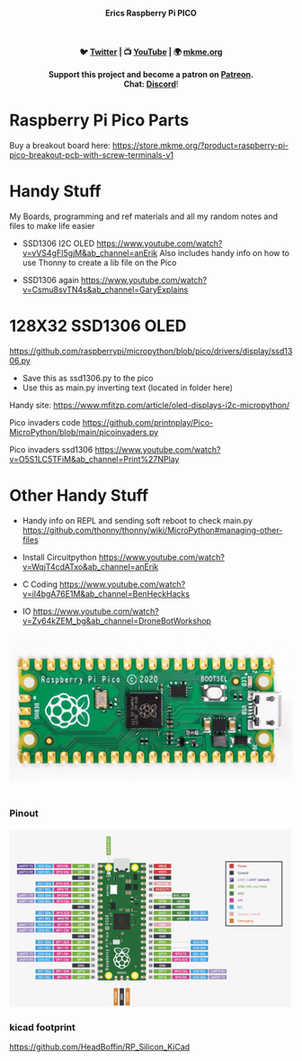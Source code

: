 
<p align="center">
<b>Erics Raspberry Pi PICO<br>
<br><br>
<br>🐦 <a href="https://twitter.com/mkmeorg">Twitter</a>
| 📺 <a href="https://www.youtube.com/mkmeorg">YouTube</a>
| 🌍 <a href="http://www.mkme.org">mkme.org</a><br>
<br>
Support this project and become a patron on <a href="https://www.patreon.com/EricWilliam">Patreon</a>.<br>
Chat: <a href="https://discord.gg/j9S4Fgv">Discord</a></b>!
</p>

# Raspberry Pi Pico Parts

Buy a breakout board here: https://store.mkme.org/?product=raspberry-pi-pico-breakout-pcb-with-screw-terminals-v1

# Handy Stuff 

My Boards, programming and ref materials and all my random notes and files to make life easier

- SSD1306 I2C OLED https://www.youtube.com/watch?v=vVS4gFI5gjM&ab_channel=anErik  Also includes handy info on how to use Thonny to create a lib file on the Pico

- SSD1306 again https://www.youtube.com/watch?v=Csmu8svTN4s&ab_channel=GaryExplains


#  128X32 SSD1306 OLED

https://github.com/raspberrypi/micropython/blob/pico/drivers/display/ssd1306.py  
 
-  Save this as ssd1306.py   to the pico
-  Use this as main.py inverting text (located in folder here)

Handy site: https://www.mfitzp.com/article/oled-displays-i2c-micropython/

Pico invaders code https://github.com/printnplay/Pico-MicroPython/blob/main/picoinvaders.py

Pico invaders ssd1306   https://www.youtube.com/watch?v=O5S1LC5TFiM&ab_channel=Print%27NPlay

# Other Handy Stuff

- Handy info on REPL and sending soft reboot to check main.py https://github.com/thonny/thonny/wiki/MicroPython#managing-other-files

- Install Circuitpython https://www.youtube.com/watch?v=WqjT4cdATxo&ab_channel=anErik

-  C Coding https://www.youtube.com/watch?v=il4bgA76E1M&ab_channel=BenHeckHacks

- IO https://www.youtube.com/watch?v=Zy64kZEM_bg&ab_channel=DroneBotWorkshop

<img src="https://github.com/MKme/raspberrypi/blob/main/Pico/Reference%20Materials/board.jpg" width="700"/>

### Pinout

<img src="https://github.com/MKme/raspberrypi/blob/main/Pico/Reference%20Materials/pinout.PNG" width="700"/>


### kicad footprint

https://github.com/HeadBoffin/RP_Silicon_KiCad
